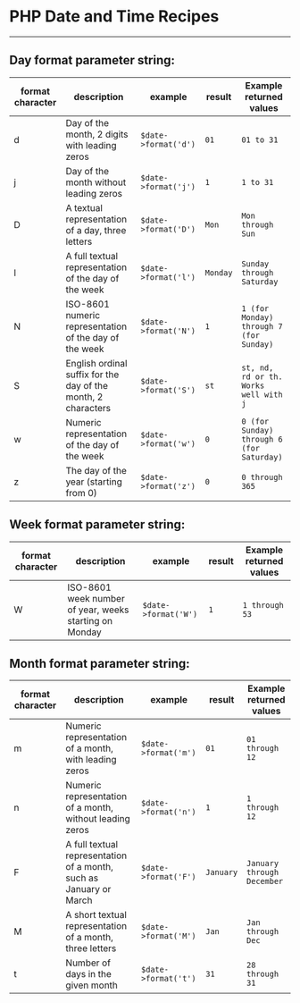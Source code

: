 # PHP Date and Time Recipes

---

## Day format parameter string: 
| format character | description | example         | result | Example returned values|
| ---------------- | ----------- |-----------------| ------ | -------|
| d | Day of the month, 2 digits with leading zeros | `$date->format('d')` | `01` | `01 to 31` |
| j | Day of the month without leading zeros | `$date->format('j')` | `1` | `1 to 31` | 
| D | A textual representation of a day, three letters | `$date->format('D')` | `Mon` | `Mon through Sun` |
| l | A full textual representation of the day of the week | `$date->format('l')` | `Monday` | `Sunday through Saturday` |
| N | ISO-8601 numeric representation of the day of the week | `$date->format('N')` | `1` | `1 (for Monday) through 7 (for Sunday)` |
| S | English ordinal suffix for the day of the month, 2 characters | `$date->format('S')` | `st` | `st, nd, rd or th. Works well with j` |
| w | Numeric representation of the day of the week | `$date->format('w')` | `0` | `0 (for Sunday) through 6 (for Saturday)` |
| z | The day of the year (starting from 0) | `$date->format('z')` | `0` | `0 through 365` |

## Week format parameter string:
| format character | description | example         | result | Example returned values|
| ---------------- | ----------- |-----------------| ------ | -------|
| W | ISO-8601 week number of year, weeks starting on Monday | `$date->format('W')` | `1` | `1 through 53` |


## Month format parameter string:
| format character | description | example         | result | Example returned values|
| ---------------- | ----------- |-----------------| ------ | -------|
| m | Numeric representation of a month, with leading zeros | `$date->format('m')` | `01` | `01 through 12` |
| n | Numeric representation of a month, without leading zeros | `$date->format('n')` | `1` | `1 through 12` |
| F | A full textual representation of a month, such as January or March | `$date->format('F')` | `January` | `January through December` |
| M | A short textual representation of a month, three letters | `$date->format('M')` | `Jan` | `Jan through Dec` |
| t | Number of days in the given month | `$date->format('t')` | `31` | `28 through 31` |

